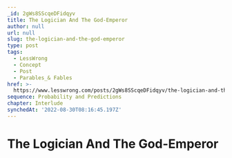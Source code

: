 ```yaml
---
_id: 2gWs8SScqeDFidqyv
title: The Logician And The God-Emperor
author: null
url: null
slug: the-logician-and-the-god-emperor
type: post
tags:
  - LessWrong
  - Concept
  - Post
  - Parables_& Fables
href: >-
  https://www.lesswrong.com/posts/2gWs8SScqeDFidqyv/the-logician-and-the-god-emperor
sequence: Probability and Predictions
chapter: Interlude
synchedAt: '2022-08-30T08:16:45.197Z'
---
```

# The Logician And The God-Emperor

